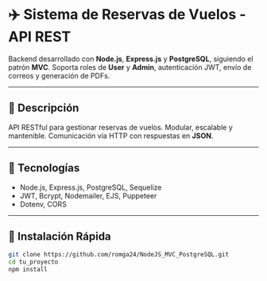 # ✈️ Sistema de Reservas de Vuelos - API REST

Backend desarrollado con **Node.js**, **Express.js** y **PostgreSQL**, siguiendo el patrón **MVC**. Soporta roles de **User** y **Admin**, autenticación JWT, envío de correos y generación de PDFs.

---

## 📌 Descripción

API RESTful para gestionar reservas de vuelos. Modular, escalable y mantenible. Comunicación vía HTTP con respuestas en **JSON**.

---

## 🧱 Tecnologías

- Node.js, Express.js, PostgreSQL, Sequelize  
- JWT, Bcrypt, Nodemailer, EJS, Puppeteer  
- Dotenv, CORS

---

## 🚀 Instalación Rápida

```bash
git clone https://github.com/romga24/NodeJS_MVC_PostgreSQL.git
cd tu_proyecto
npm install
